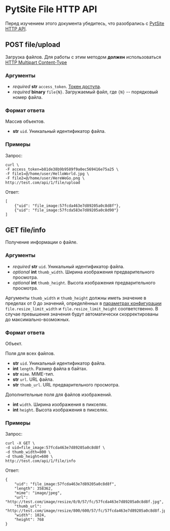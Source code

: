 # PytSite File HTTP API

Перед изучением этого документа убедитесь, что разобрались с [PytSite HTTP API](../../../http_api/doc/ru/index.md).


## POST file/upload

Загрузка файлов. Для работы с этим методом **должен** использоваться 
[HTTP Multipart Content-Type](https://www.ietf.org/rfc/rfc2388.txt)


### Аргументы

- *required* **str** `access_token`. [Токен доступа](../../../auth/doc/ru/http_api.md#post-pytsiteauthsign_in).
- *required* **binary** `file{N}`. Загружаемый файл, где `{N}` -- порядковый номер файла.  


### Формат ответа

Массив объектов.

- **str** `uid`. Уникальный идентификатор файла.


### Примеры

Запрос:

```
curl \
-F access_token=b81de38b9b9589f9a0ec569416e75a25 \
-F file1=@/home/user/HelloWorld.jpg \
-F file2=@/home/user/HereWeGo.png \
http://test.com/api/1/file/upload
```

Ответ:

```
[
    {"uid": "file_image:57fcda463e7d89205a0c8d8f"},
    {"uid": "file_image:57fcda583e7d89205a0c8d90"}
]
```


## GET file/info

Получение информации о файле.


### Аргументы

* *required* **str** `uid`. Уникальный идентификатор файла.  
* *optional* **int** `thumb_width`. Ширина изображения предварительного просмотра.
* *optional* **int** `thumb_height`. Высота изображения предварительного просмотра.

Аргументы `thumb_width` и `thumb_height` должны иметь значение в пределах от 0 до значений, определённых в [параметрах 
конфигурации](reg.md) `file.resize_limit_width` и `file.resize_limit_height` соответственно. В случае превышения 
значения будут автоматически скорректированы до максимально-возможных.


### Формат ответа

Объект.

Поля для всех файлов.

- **str** `uid`. Уникальный идентификатор файла.
- **int** `length`. Размер файла в байтах.
- **str** `mime`. MIME-тип.
- **str** `url`. URL файла.
- **str** `thumb_url`. URL предварительного просмотра.


Дополнительные поля для файлов изображений.

- **int** `width`. Ширина изображения в пикселях.
- **int** `height`. Высота изображения в пикселях.

### Примеры

Запрос:

```
curl -X GET \
-d uid=file_image:57fcda463e7d89205a0c8d8f \
-d thumb_width=800 \
-d thumb_height=600 \
http://test.com/api/1/file/info
```

Ответ:

```
{
    "uid": "file_image:57fcda463e7d89205a0c8d8f",
    "length": 358362,
    "mime": "image/jpeg",
    "url": "http://test.com/image/resize/0/0/57/fc/57fcda463e7d89205a0c8d8f.jpg",
    "thumb_url": "http://test.com/image/resize/800/600/57/fc/57fcda463e7d89205a0c8d8f.jpg",
    "width": 1024,
    "height": 768
}
```
